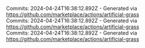 Commits: 2024-04-24T16:38:12.892Z - Generated via https://github.com/marketplace/actions/artificial-grass
<br>
Commits: 2024-04-24T16:38:12.892Z - Generated via https://github.com/marketplace/actions/artificial-grass
<br>
Commits: 2024-04-24T16:38:12.892Z - Generated via https://github.com/marketplace/actions/artificial-grass
<br>
